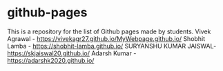 # github-pages
This is a repository for the list of Github pages made by students.
Vivek Agrawal - https://vivekagr27.github.io/MyWebpage.github.io/
Shobhit Lamba - https://shobhit-lamba.github.io/
SURYANSHU KUMAR JAISWAL- https://skjaiswal20.github.io/
Adarsh Kumar - https://adarshk2020.github.io/

